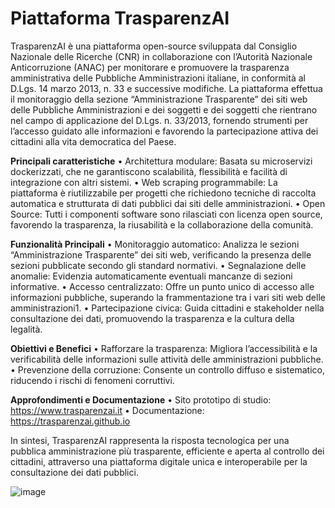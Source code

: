 # Piattaforma TrasparenzAI

TrasparenzAI è una piattaforma open-source sviluppata dal Consiglio Nazionale delle Ricerche (CNR) in collaborazione con l’Autorità Nazionale Anticorruzione (ANAC) per monitorare e promuovere la trasparenza amministrativa delle Pubbliche Amministrazioni italiane, in conformità al D.Lgs. 14 marzo 2013, n. 33 e successive modifiche. La piattaforma effettua il monitoraggio della sezione “Amministrazione Trasparente” dei siti web delle Pubbliche Amministrazioni e dei soggetti e dei soggetti che rientrano nel campo di applicazione del D.Lgs. n. 33/2013, fornendo strumenti per l’accesso guidato alle informazioni e favorendo la partecipazione attiva dei cittadini alla vita democratica del Paese.

**Principali caratteristiche**
•	Architettura modulare: Basata su microservizi dockerizzati, che ne garantiscono scalabilità, flessibilità e facilità di integrazione con altri sistemi.
•	Web scraping programmabile: La piattaforma è riutilizzabile per progetti che richiedono tecniche di raccolta automatica e strutturata di dati pubblici dai siti delle amministrazioni.
•	Open Source: Tutti i componenti software sono rilasciati con licenza open source, favorendo la trasparenza, la riusabilità e la collaborazione della comunità.

**Funzionalità Principali**
•	Monitoraggio automatico: Analizza le sezioni “Amministrazione Trasparente” dei siti web, verificando la presenza delle sezioni pubblicate secondo gli standard normativi.
•	Segnalazione delle anomalie: Evidenzia automaticamente eventuali mancanze di sezioni informative.
•	Accesso centralizzato: Offre un punto unico di accesso alle informazioni pubbliche, superando la frammentazione tra i vari siti web delle amministrazioni1.
•	Partecipazione civica: Guida cittadini e stakeholder nella consultazione dei dati, promuovendo la trasparenza e la cultura della legalità.

**Obiettivi e Benefici**
•	Rafforzare la trasparenza: Migliora l’accessibilità e la verificabilità delle informazioni sulle attività delle amministrazioni pubbliche.
•	Prevenzione della corruzione: Consente un controllo diffuso e sistematico, riducendo i rischi di fenomeni corruttivi.

**Approfondimenti e Documentazione**
•	Sito prototipo di studio: https://www.trasparenzai.it 
•	Documentazione: https://trasparenzai.github.io 

In sintesi, TrasparenzAI rappresenta la risposta tecnologica per una pubblica amministrazione più trasparente, efficiente e aperta al controllo dei cittadini, attraverso una piattaforma digitale unica e interoperabile per la consultazione dei dati pubblici.

![image](https://github.com/user-attachments/assets/812cec0e-3198-470a-8bef-81928198c0af)
